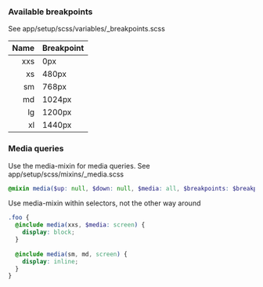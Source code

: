 ### Available breakpoints
See app/setup/scss/variables/_breakpoints.scss

| Name | Breakpoint |
|-----:|:-----------|
| xxs  | 0px        |
| xs   | 480px      |
| sm   | 768px      |
| md   | 1024px     |
| lg   | 1200px     |
| xl   | 1440px     |

### Media queries
Use the media-mixin for media queries. See app/setup/scss/mixins/_media.scss

```scss
@mixin media($up: null, $down: null, $media: all, $breakpoints: $breakpoints) {}
```

Use media-mixin within selectors, not the other way around

```scss
.foo {
  @include media(xxs, $media: screen) {
    display: block;
  }
  
  @include media(sm, md, screen) {
    display: inline;
  }
}
```
